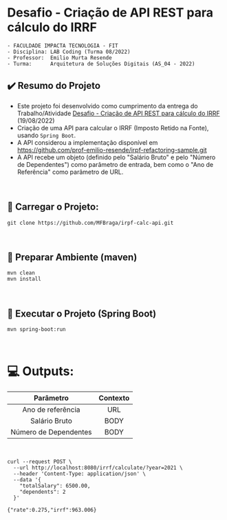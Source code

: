 # Desafio - Criação de API REST para cálculo do IRRF

```
- FACULDADE IMPACTA TECNOLOGIA - FIT
- Disciplina: LAB Coding (Turma 08/2022)
- Professor:  Emilio Murta Resende
- Turma:      Arquitetura de Soluções Digitais (AS_04 - 2022)
```

## ✔️ Resumo do Projeto
- Este projeto foi desenvolvido como cumprimento da entrega do Trabalho/Atividade [Desafio - Criação de API REST para cálculo do IRRF](https://classroom.google.com/u/0/c/NDg3OTk3MTczMDcz/a/NTI2NTMyNTA0Mzg0/) (19/08/2022)
- Criação de uma API para calcular o IRRF (Imposto Retido na Fonte), usando `Spring Boot`.
- A API considerou a implementação disponível em https://github.com/prof-emilio-resende/irpf-refactoring-sample.git
- A API recebe um objeto (definido pelo "Salário Bruto" e pelo "Número de Dependentes") como parâmetro de entrada, bem como o "Ano de Referência" como parâmetro de URL.

&nbsp;

## 🔨 Carregar o Projeto:
```
git clone https://github.com/MFBraga/irpf-calc-api.git
```

&nbsp;
## 🔨 Preparar Ambiente (maven)
```
mvn clean
mvn install
```

&nbsp;
## 🔨 Executar o Projeto (Spring Boot)
```
mvn spring-boot:run
```

&nbsp;
# 💻 Outputs: 

| Parâmetro                |  Contexto  |
| :----------------------: | :--------: |
| Ano de referência        | URL        |
| Salário Bruto            | BODY       |
| Número de Dependentes    | BODY       |


&nbsp;
```
curl --request POST \
  --url http://localhost:8080/irrf/calculate/?year=2021 \
  --header 'Content-Type: application/json' \
  --data '{
    "totalSalary": 6500.00,
    "dependents": 2
  }'
  ```
  ```
  {"rate":0.275,"irrf":963.006}
  ```
